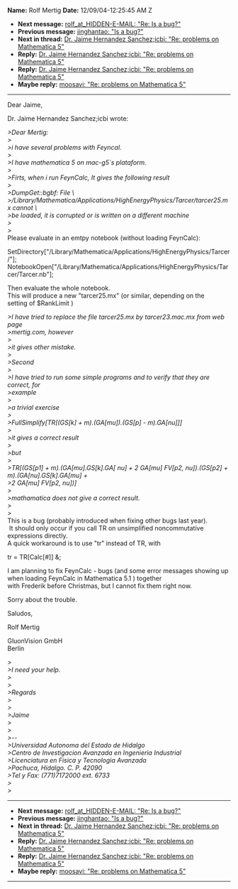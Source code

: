 **Name:** Rolf Mertig
**Date:** 12/09/04-12:25:45 AM Z

  - **Next message:** [rolf_at_HIDDEN-E-MAIL: "Re: Is a bug?"](0240.html)
  - **Previous message:** [jinghantao: "Is a bug?"](0238.html)
  - **Next in thread:** [Dr. Jaime Hernandez Sanchez;icbi: "Re: problems
    on Mathematica 5"](0245.html)
  - **Reply:** [Dr. Jaime Hernandez Sanchez;icbi: "Re: problems on
    Mathematica 5"](0245.html)
  - **Reply:** [Dr. Jaime Hernandez Sanchez;icbi: "Re: problems on
    Mathematica 5"](0248.html)
  - **Maybe reply:** [moosavi: "Re: problems on Mathematica
    5"](0516.html)

-----

Dear Jaime,  

Dr. Jaime Hernandez Sanchez;icbi wrote:  

*\>Dear Mertig:*  
*\>*  
*\>i have several problems with Feyncal.*  
*\>*  
*\>I have mathematica 5 on mac-g5\`s plataform.*  
*\>*  
*\>Firts, when i run FeynCalc, It gives the following result*  
*\>*  
*\>DumpGet::bgbf: File \\*  
*\>/Library/Mathematica/Applications/HighEnergyPhysics/Tarcer/tarcer25.mx
cannot \\*  
*\>be loaded, it is corrupted or is written on a different machine*  
*\>*  
*\>*  
Please evaluate in an emtpy notebook (without loading FeynCalc):  

SetDirectory["/Library/Mathematica/Applications/HighEnergyPhysics/Tarcer/"];  
NotebookOpen["/Library/Mathematica/Applications/HighEnergyPhysics/Tarcer/Tarcer.nb"];  

Then evaluate the whole notebook.  
This will produce a new "tarcer25.mx" (or similar, depending on the  
setting of $RankLimit )  

*\>I have tried to replace the file tarcer25.mx by tarcer23.mac.mx from
web page*  
*\>mertig.com, however*  
*\>*  
*\>it gives other mistake.*  
*\>*  
*\>Second*  
*\>*  
*\>I have tried to run some simple programs and to verify that they are
correct, for*  
*\>example*  
*\>*  
*\>a trivial exercise*  
*\>*  
*\>FullSimplify[TR[(GS[k] +
m).(GA[mu]).(GS[p] - m).GA[nu]]]*  
*\>*  
*\>it gives a correct result*  
*\>*  
*\>but*  
*\>*  
*\>TR[(GS[p1] + m).(GA[mu].GS[k].GA[
nu] + 2 GA[mu] FV[p2, nu]).(GS[p2] +
m).(GA[nu].GS[k].GA[mu] +*  
*\>2 GA[mu] FV[p2, nu])]*  
*\>*  
*\>mathamatica does not give a correct result.*  
*\>*  
*\>*  
This is a bug (probably introduced when fixing other bugs last year).  
 It should only occur if you call TR on unsimplified noncommutative  
expressions directly.  
A quick workaround is to use "tr" instead of TR, with  

tr = TR[Calc[\#]] &;  

I am planning to fix FeynCalc - bugs (and some error messages showing
up  
when loading FeynCalc in Mathematica 5.1 ) together  
with Frederik before Christmas, but I cannot fix them right now.  

Sorry about the trouble.  

Saludos,  

Rolf Mertig  

GluonVision GmbH  
Berlin  

*\>*  
*\>I need your help.*  
*\>*  
*\>*  
*\>Regards*  
*\>*  
*\>*  
*\>Jaime*  
*\>*  
*\>*  
*\>--*  
*\>Universidad Autonoma del Estado de Hidalgo*  
*\>Centro de Investigacion Avanzada en Ingenieria Industrial*  
*\>Licenciatura en Fisica y Tecnologia Avanzada*  
*\>Pachuca, Hidalgo. C. P. 42090*  
*\>Tel y Fax: (771)7172000 ext. 6733*  
*\>*  
*\>*  

-----

  - **Next message:** [rolf_at_HIDDEN-E-MAIL: "Re: Is a bug?"](0240.html)
  - **Previous message:** [jinghantao: "Is a bug?"](0238.html)
  - **Next in thread:** [Dr. Jaime Hernandez Sanchez;icbi: "Re: problems
    on Mathematica 5"](0245.html)
  - **Reply:** [Dr. Jaime Hernandez Sanchez;icbi: "Re: problems on
    Mathematica 5"](0245.html)
  - **Reply:** [Dr. Jaime Hernandez Sanchez;icbi: "Re: problems on
    Mathematica 5"](0248.html)
  - **Maybe reply:** [moosavi: "Re: problems on Mathematica
    5"](0516.html)

-----

